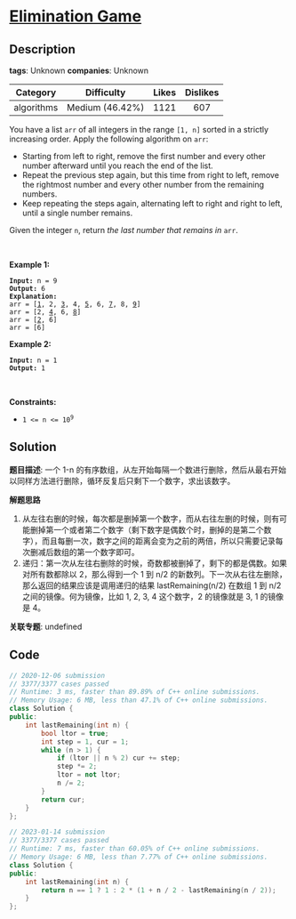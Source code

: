 # [Elimination Game](https://leetcode.com/problems/elimination-game/description/)

## Description

**tags**: Unknown
**companies**: Unknown

| Category | Difficulty | Likes | Dislikes |
| :------: | :--------: | :---: | :------: |
| algorithms | Medium (46.42%) | 1121 | 607 |

<p>You have a list <code>arr</code> of all integers in the range <code>[1, n]</code> sorted in a strictly increasing order. Apply the following algorithm on <code>arr</code>:</p>

<ul>
	<li>Starting from left to right, remove the first number and every other number afterward until you reach the end of the list.</li>
	<li>Repeat the previous step again, but this time from right to left, remove the rightmost number and every other number from the remaining numbers.</li>
	<li>Keep repeating the steps again, alternating left to right and right to left, until a single number remains.</li>
</ul>

<p>Given the integer <code>n</code>, return <em>the last number that remains in</em> <code>arr</code>.</p>

<p>&nbsp;</p>
<p><strong class="example">Example 1:</strong></p>

<pre><code><strong>Input:</strong> n = 9
<strong>Output:</strong> 6
<strong>Explanation:</strong>
arr = [<u>1</u>, 2, <u>3</u>, 4, <u>5</u>, 6, <u>7</u>, 8, <u>9</u>]
arr = [2, <u>4</u>, 6, <u>8</u>]
arr = [<u>2</u>, 6]
arr = [6]</code></pre>

<p><strong class="example">Example 2:</strong></p>

<pre><code><strong>Input:</strong> n = 1
<strong>Output:</strong> 1</code></pre>

<p>&nbsp;</p>
<p><strong>Constraints:</strong></p>

<ul>
	<li><code>1 &lt;= n &lt;= 10<sup>9</sup></code></li>
</ul>



## Solution

**题目描述**: 一个 1-n 的有序数组，从左开始每隔一个数进行删除，然后从最右开始以同样方法进行删除，循环反复后只剩下一个数字，求出该数字。

**解题思路**

1. 从左往右删的时候，每次都是删掉第一个数字，而从右往左删的时候，则有可能删掉第一个或者第二个数字（剩下数字是偶数个时，删掉的是第二个数字），而且每删一次，数字之间的距离会变为之前的两倍，所以只需要记录每次删减后数组的第一个数字即可。
2. 递归：第一次从左往右删除的时候，奇数都被删掉了，剩下的都是偶数。如果对所有数都除以 2，那么得到一个 1 到 n/2 的新数列。下一次从右往左删除，那么返回的结果应该是调用递归的结果 lastRemaining(n/2) 在数组 1 到 n/2 之间的镜像。何为镜像，比如 1, 2, 3, 4 这个数字，2 的镜像就是 3, 1 的镜像是 4。

**关联专题**: undefined

## Code

```cpp
// 2020-12-06 submission
// 3377/3377 cases passed
// Runtime: 3 ms, faster than 89.89% of C++ online submissions.
// Memory Usage: 6 MB, less than 47.1% of C++ online submissions.
class Solution {
public:
    int lastRemaining(int n) {
        bool ltor = true;
        int step = 1, cur = 1;
        while (n > 1) {
            if (ltor || n % 2) cur += step;
            step *= 2;
            ltor = not ltor;
            n /= 2;
        }
        return cur;
    }
};
```

```cpp
// 2023-01-14 submission
// 3377/3377 cases passed
// Runtime: 7 ms, faster than 60.05% of C++ online submissions.
// Memory Usage: 6 MB, less than 7.77% of C++ online submissions.
class Solution {
public:
    int lastRemaining(int n) {
        return n == 1 ? 1 : 2 * (1 + n / 2 - lastRemaining(n / 2));
    }
};
```
